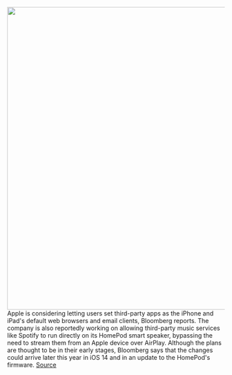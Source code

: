<img src='https://cdn.vox-cdn.com/thumbor/MhNw-fwhQTm1HfeAAtE8xHO4_C8=/0x0:2040x1360/1200x800/filters:focal(857x517:1183x843)/cdn.vox-cdn.com/uploads/chorus_image/image/66341931/acastro_180604_1777_apple_wwdc_0002.0.jpg' width='700px' /><br/>
Apple is considering letting users set third-party apps as the iPhone and iPad's default web browsers and email clients, Bloomberg reports. The company is also reportedly working on allowing third-party music services like Spotify to run directly on its HomePod smart speaker, bypassing the need to stream them from an Apple device over AirPlay. Although the plans are thought to be in their early stages, Bloomberg says that the changes could arrive later this year in iOS 14 and in an update to the HomePod's firmware.
<a href='https://www.theverge.com/2020/2/20/21145227/apple-third-party-apps-default-report-browser-mail-music-homepod'> Source <a/>